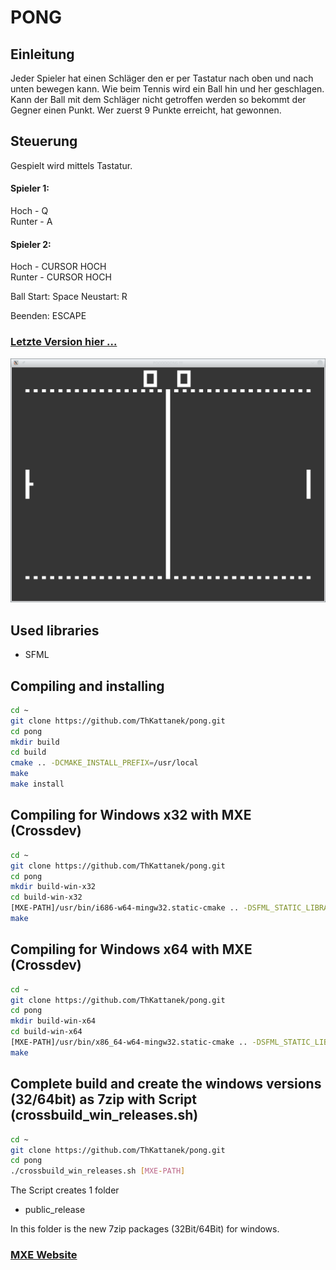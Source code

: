 # PONG

## Einleitung ##
Jeder Spieler hat einen Schläger den er per Tastatur nach oben und nach unten bewegen kann. Wie beim Tennis
wird ein Ball hin und her geschlagen. Kann der Ball mit dem Schläger nicht getroffen werden so bekommt der
Gegner einen Punkt. Wer zuerst 9 Punkte erreicht, hat gewonnen.

## Steuerung ##

Gespielt wird mittels Tastatur.

#### Spieler 1: ####

Hoch   - Q  
Runter - A

#### Spieler 2: ####

Hoch   - CURSOR HOCH  
Runter - CURSOR HOCH

Ball Start: Space
Neustart: R

Beenden: ESCAPE

### [Letzte Version hier ...](https://github.com/ThKattanek/pong/releases)

![Screenshot](screenshot.png)

## Used libraries
* SFML

## Compiling and installing
```bash
cd ~
git clone https://github.com/ThKattanek/pong.git
cd pong
mkdir build
cd build
cmake .. -DCMAKE_INSTALL_PREFIX=/usr/local
make
make install
```
## Compiling for Windows x32 with MXE (Crossdev)
```bash
cd ~
git clone https://github.com/ThKattanek/pong.git
cd pong
mkdir build-win-x32
cd build-win-x32
[MXE-PATH]/usr/bin/i686-w64-mingw32.static-cmake .. -DSFML_STATIC_LIBRARIES=TRUE
make
```
## Compiling for Windows x64 with MXE (Crossdev)
```bash
cd ~
git clone https://github.com/ThKattanek/pong.git
cd pong
mkdir build-win-x64
cd build-win-x64
[MXE-PATH]/usr/bin/x86_64-w64-mingw32.static-cmake .. -DSFML_STATIC_LIBRARIES=TRUE
make
```
## Complete build and create the windows versions (32/64bit) as 7zip with Script (crossbuild_win_releases.sh)
```bash
cd ~
git clone https://github.com/ThKattanek/pong.git
cd pong
./crossbuild_win_releases.sh [MXE-PATH]
```
The Script creates 1 folder

* public_release

In this folder is the new 7zip packages (32Bit/64Bit) for windows.

### [MXE Website](http://mxe.cc)